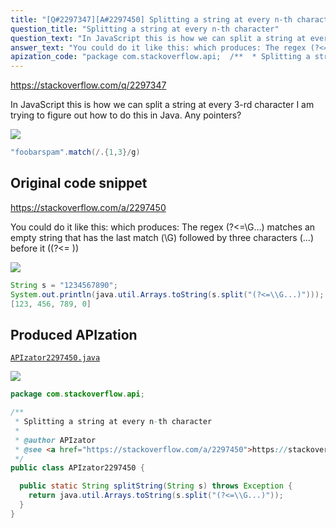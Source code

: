 ```yaml
---
title: "[Q#2297347][A#2297450] Splitting a string at every n-th character"
question_title: "Splitting a string at every n-th character"
question_text: "In JavaScript this is how we can split a string at every 3-rd character I am trying to figure out how to do this in Java. Any pointers?"
answer_text: "You could do it like this: which produces: The regex (?<=\\G...) matches an empty string that has the last match (\\G) followed by three characters (...) before it ((?<= ))"
apization_code: "package com.stackoverflow.api;  /**  * Splitting a string at every n-th character  *  * @author APIzator  * @see <a href=\"https://stackoverflow.com/a/2297450\">https://stackoverflow.com/a/2297450</a>  */ public class APIzator2297450 {    public static String splitString(String s) throws Exception {     return java.util.Arrays.toString(s.split(\"(?<=\\\\G...)\"));   } }"
---
```


https://stackoverflow.com/q/2297347

In JavaScript this is how we can split a string at every 3-rd character
I am trying to figure out how to do this in Java. Any pointers?


<div class="code-logo"><img src="/stackoverflow.png" /></div>

```java
"foobarspam".match(/.{1,3}/g)
```


## Original code snippet

https://stackoverflow.com/a/2297450

You could do it like this:
which produces:
The regex (?&lt;=\G...) matches an empty string that has the last match (\G) followed by three characters (...) before it ((?&lt;= ))

<div class="code-logo"><img src="/stackoverflow.png" /></div>

```java
String s = "1234567890";
System.out.println(java.util.Arrays.toString(s.split("(?<=\\G...)")));
[123, 456, 789, 0]
```

## Produced APIzation

[`APIzator2297450.java`](https://github.com/pasqualesalza/apization-temp/raw/main/data/search/APIzator2297450.java)

<div class="code-logo"><img src="/apizator.png" /></div>

```java
package com.stackoverflow.api;

/**
 * Splitting a string at every n-th character
 *
 * @author APIzator
 * @see <a href="https://stackoverflow.com/a/2297450">https://stackoverflow.com/a/2297450</a>
 */
public class APIzator2297450 {

  public static String splitString(String s) throws Exception {
    return java.util.Arrays.toString(s.split("(?<=\\G...)"));
  }
}

```